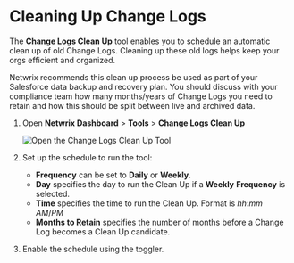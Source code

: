 # Cleaning Up Change Logs

The **Change Logs Clean Up** tool enables you to schedule an automatic clean up of old Change Logs.
Cleaning up these old logs helps keep your orgs efficient and organized.

Netwrix recommends this clean up process be used as part of your Salesforce data backup and recovery
plan. You should discuss with your compliance team how many months/years of Change Logs you need to
retain and how this should be split between live and archived data.

1. Open **Netwrix Dashboard** > **Tools** > **Change Logs Clean Up**

   ![Open the Change Logs Clean Up Tool](/img/product_docs/platgovsalesforce/tools/change_logs_clean_up.webp)

2. Set up the schedule to run the tool:

   - **Frequency** can be set to **Daily** or **Weekly**.
   - **Day** specifies the day to run the Clean Up if a **Weekly** **Frequency** is selected.
   - **Time** specifies the time to run the Clean Up. Format is _hh_:_mm_ _AM_/_PM_
   - **Months to Retain** specifies the number of months before a Change Log becomes a Clean Up
     candidate.

3. Enable the schedule using the toggler.
